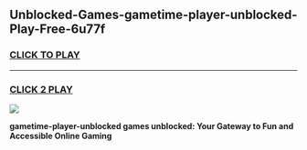 
## Unblocked-Games-gametime-player-unblocked-Play-Free-6u77f
<h3>
<a href="https://premium76.site?title=gametime-player-unblocked&ref=23A">CLICK TO PLAY</a></h3>
<hr>

<h3>
<a href="https://premium76.site?title=gametime-player-unblocked&ref=23A">CLICK 2 PLAY</a>
  
</h3>

<a href="https://premium76.site?title=gametime-player-unblocked&ref=23A"><img src="https://clearcache.store/games.png"></a>


**gametime-player-unblocked games unblocked: Your Gateway to Fun and Accessible Online Gaming**
